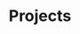 ---
layout: summary
display_categories: [Work in Progress, Community Projects & Developer Tools, Self-Learning Projects for Computer Engineering, Generic Projects]
title: Projects
---